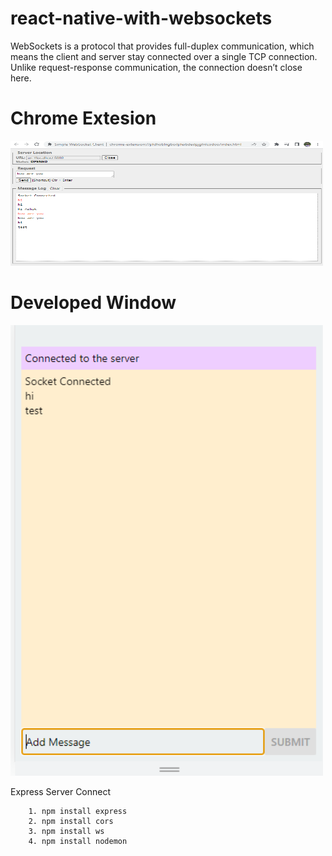 # react-native-with-websockets
WebSockets is a protocol that provides full-duplex communication, which means the client and server stay connected over a single TCP connection. Unlike request-response communication, the connection doesn’t close here.


# Chrome Extesion

<img src="https://github.com/goldenashok/react-native-with-websockets/blob/main/screen-usage/simple-wesocket-client-chrome-extension.PNG" alt="Chrome Entension" width="500" height="200">

# Developed Window
<img src="https://github.com/goldenashok/react-native-with-websockets/blob/main/screen-usage/window.PNG" alt="window" width="500">

Express Server Connect
```
 	1. npm install express
	2. npm install cors
	3. npm install ws
	4. npm install nodemon
```
